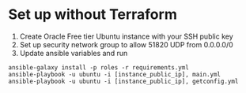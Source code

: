 # Set up without Terraform
1. Create Oracle Free tier Ubuntu instance with your SSH public key
2. Set up security network group to allow 51820 UDP from 0.0.0.0/0
3. Update ansible variables and run
```
ansible-galaxy install -p roles -r requirements.yml
ansible-playbook -u ubuntu -i [instance_public_ip], main.yml
ansible-playbook -u ubuntu -i [instance_public_ip], getconfig.yml
```